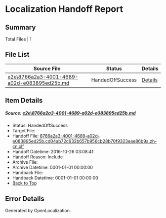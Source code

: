 # <a name='report-top'></a> Localization Handoff Report

## Summary
 Total Files | 1

## File List
 Source File | Status | Details 
 ----------- | ------ | ------- 
 [e2e\8766a2a3-4001-4689-a02d-e083895ed25b.md](https://github.com/OpenLocalizationTestOrg/ol-test0/blob/012b5c8edbdb038dd8bc1d71416e18aeb650872d/e2e/8766a2a3-4001-4689-a02d-e083895ed25b.md) | HandedOffSuccess | [Details](#3e28e301a8c23a579746de1117281b5003a0f9383)

## Item Details
##### <a name='3e28e301a8c23a579746de1117281b5003a0f9383'></a> Source: [e2e\8766a2a3-4001-4689-a02d-e083895ed25b.md](https://github.com/OpenLocalizationTestOrg/ol-test0/blob/012b5c8edbdb038dd8bc1d71416e18aeb650872d/e2e/8766a2a3-4001-4689-a02d-e083895ed25b.md)
* Status: HandedOffSuccess
* Target File: 
* Handoff File: [8766a2a3-4001-4689-a02d-e083895ed25b.cd04ab72c632b657b956cb28b70f9323eae86b9a.zh-cn.xlf](https://github.com/OpenLocalizationTestOrg/ol-test0-handoff/blob/4af8742eb4459e1aa5fd0f5d6320c055d2e7aa30/ol-handoff/OpenLocalizationTestOrg/ol-test0-zhcn/shujia/ht/8766a2a3-4001-4689-a02d-e083895ed25b.cd04ab72c632b657b956cb28b70f9323eae86b9a.zh-cn.xlf)
* Handoff Datetime: 2016-10-26 03:08:41
* Handoff Reason: Include
* Archive File: 
* Archive Datetime: 0001-01-01 00:00:00
* Handback File: 
* Handback Datetime: 0001-01-01 00:00:00
* [Back to Top](#report-top)


## Error Details

Generated by OpenLocalization.
